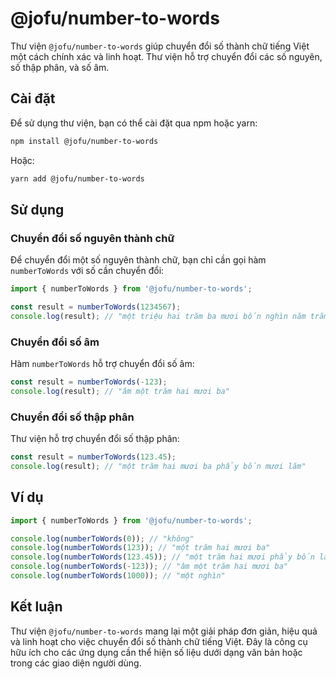 # @jofu/number-to-words

Thư viện `@jofu/number-to-words` giúp chuyển đổi số thành chữ tiếng Việt một cách chính xác và linh hoạt. Thư viện hỗ trợ chuyển đổi các số nguyên, số thập phân, và số âm.

## Cài đặt

Để sử dụng thư viện, bạn có thể cài đặt qua npm hoặc yarn:

```bash
npm install @jofu/number-to-words
```

Hoặc:

```bash
yarn add @jofu/number-to-words
```

## Sử dụng

### Chuyển đổi số nguyên thành chữ

Để chuyển đổi một số nguyên thành chữ, bạn chỉ cần gọi hàm `numberToWords` với số cần chuyển đổi:

```typescript
import { numberToWords } from '@jofu/number-to-words';

const result = numberToWords(1234567);
console.log(result); // "một triệu hai trăm ba mươi bốn nghìn năm trăm sáu mươi bảy"
```

### Chuyển đổi số âm

Hàm `numberToWords` hỗ trợ chuyển đổi số âm:

```typescript
const result = numberToWords(-123);
console.log(result); // "âm một trăm hai mươi ba"
```

### Chuyển đổi số thập phân

Thư viện hỗ trợ chuyển đổi số thập phân:

```typescript
const result = numberToWords(123.45);
console.log(result); // "một trăm hai mươi ba phẩy bốn mươi lăm"
```

## Ví dụ

```typescript
import { numberToWords } from '@jofu/number-to-words';

console.log(numberToWords(0)); // "không"
console.log(numberToWords(123)); // "một trăm hai mươi ba"
console.log(numberToWords(123.45)); // "một trăm hai mươi phẩy bốn lăm"
console.log(numberToWords(-123)); // "âm một trăm hai mươi ba"
console.log(numberToWords(1000)); // "một nghìn"
```

## Kết luận

Thư viện `@jofu/number-to-words` mang lại một giải pháp đơn giản, hiệu quả và linh hoạt cho việc chuyển đổi số thành chữ tiếng Việt. Đây là công cụ hữu ích cho các ứng dụng cần thể hiện số liệu dưới dạng văn bản hoặc trong các giao diện người dùng.
